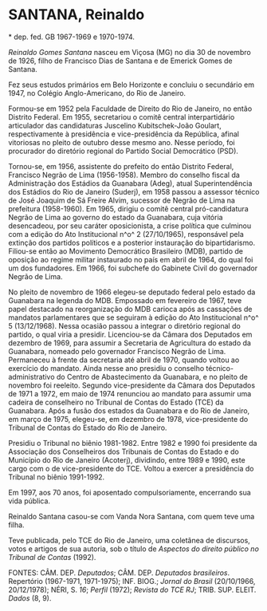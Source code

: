 **SANTANA, Reinaldo**
=====================

\* dep. fed. GB 1967-1969 e 1970-1974.

*Reinaldo Gomes Santana* nasceu em Viçosa (MG) no dia 30 de novembro de
1926, filho de Francisco Dias de Santana e de Emerick Gomes de Santana.

Fez seus estudos primários em Belo Horizonte e concluiu o secundário em
1947, no Colégio Anglo-Americano, do Rio de Janeiro.

Formou-se em 1952 pela Faculdade de Direito do Rio de Janeiro, no então
Distrito Federal. Em 1955, secretariou o comitê central interpartidário
articulador das candidaturas Juscelino Kubitschek-João Goulart,
respectivamente à presidência e vice-presidência da República, afinal
vitoriosas no pleito de outubro desse mesmo ano. Nesse período, foi
procurador do diretório regional do Partido Social Democrático (PSD).

Tornou-se, em 1956, assistente do prefeito do então Distrito Federal,
Francisco Negrão de Lima (1956-1958). Membro do conselho fiscal da
Administração dos Estádios da Guanabara (Adeg), atual Superintendência
dos Estádios do Rio de Janeiro (Suderj), em 1958 passou a assessor
técnico de José Joaquim de Sá Freire Alvim, sucessor de Negrão de Lima
na prefeitura (1958-1960). Em 1965, dirigiu o comitê central
pró-candidatura Negrão de Lima ao governo do estado da Guanabara, cuja
vitória desencadeou, por seu caráter oposicionista, a crise política que
culminou com a edição do Ato Institucional n^o^ 2 (27/10/1965),
responsável pela extinção dos partidos políticos e a posterior
instauração do bipartidarismo. Filiou-se então ao Movimento Democrático
Brasileiro (MDB), partido de oposição ao regime militar instaurado no
país em abril de 1964, do qual foi um dos fundadores. Em 1966, foi
subchefe do Gabinete Civil do governador Negrão de Lima.

No pleito de novembro de 1966 elegeu-se deputado federal pelo estado da
Guanabara na legenda do MDB. Empossado em fevereiro de 1967, teve papel
destacado na reorganização do MDB carioca após as cassações de mandatos
parlamentares que se seguiram à edição do Ato Institucional n^o^ 5
(13/12/1968). Nessa ocasião passou a integrar o diretório regional do
partido, o qual viria a presidir. Licenciou-se da Câmara dos Deputados
em dezembro de 1969, para assumir a Secretaria de Agricultura do estado
da Guanabara, nomeado pelo governador Francisco Negrão de Lima.
Permaneceu à frente da secretaria até abril de 1970, quando voltou ao
exercício do mandato. Ainda nesse ano presidiu o conselho
técnico-administrativo do Centro de Abastecimento da Guanabara, e no
pleito de novembro foi reeleito. Segundo vice-presidente da Câmara dos
Deputados de 1971 a 1972, em maio de 1974 renunciou ao mandato para
assumir uma cadeira de conselheiro no Tribunal de Contas do Estado (TCE)
da Guanabara. Após a fusão dos estados da Guanabara e do Rio de Janeiro,
em março de 1975, elegeu-se, em dezembro de 1978, vice-presidente do
Tribunal de Contas do Estado do Rio de Janeiro.

Presidiu o Tribunal no biênio 1981-1982. Entre 1982 e 1990 foi
presidente da Associação dos Conselheiros dos Tribunais de Contas do
Estado e do Município do Rio de Janeiro (Acoterj), dividindo, entre 1989
e 1990, este cargo com o de vice-presidente do TCE. Voltou a exercer a
presidência do Tribunal no biênio 1991-1992.

Em 1997, aos 70 anos, foi aposentado compulsoriamente, encerrando sua
vida pública.

Reinaldo Santana casou-se com Vanda Nora Santana, com quem teve uma
filha.

Teve publicada, pelo TCE do Rio de Janeiro, uma coletânea de discursos,
votos e artigos de sua autoria, sob o título de *Aspectos do direito
público no Tribunal de Contas* (1992).

FONTES: CÂM. DEP. *Deputados*; CÂM. DEP. *Deputados brasileiros*.
Repertório (1967-1971, 1971-1975); INF. BIOG.; *Jornal do Brasil*
(20/10/1966, 20/12/1978); NÉRI, S. *16*; *Perfil* (1972); *Revista do
TCE RJ*; TRIB. SUP. ELEIT. *Dados* (8, 9).
